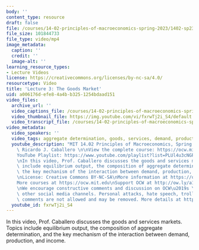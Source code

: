 ```yaml
---
body: ''
content_type: resource
draft: false
file: /courses/14-02-principles-of-macroeconomics-spring-2023/1402-sp23-lecture-3-v2_360p_16_9.mp4
file_size: 101844733
file_type: video/mp4
image_metadata:
  caption: ''
  credit: ''
  image-alt: ''
learning_resource_types:
- Lecture Videos
license: https://creativecommons.org/licenses/by-nc-sa/4.0/
resourcetype: Video
title: 'Lecture 3: The Goods Market'
uid: a006176d-efe8-4a4b-b325-1254bdaad151
video_files:
  archive_url: ''
  video_captions_file: /courses/14-02-principles-of-macroeconomics-spring-2023/1tp3CC8rZZ5_t-Y5N1YThan1M2G-TVpLW_transcript.webvtt
  video_thumbnail_file: https://img.youtube.com/vi/fxrwTj2i_S4/default.jpg
  video_transcript_file: /courses/14-02-principles-of-macroeconomics-spring-2023/1tp3CC8rZZ5_t-Y5N1YThan1M2G-TVpLW_transcript.pdf
video_metadata:
  video_speakers: ''
  video_tags: aggregate determination, goods, services, demand, production, income
  youtube_description: "MIT 14.02 Principles of Macroeconomics, Spring 2023\nInstructor:\
    \ Ricardo J. Caballero \n\nView the complete course: https://ocw.mit.edu/courses/14-02-principles-of-macroeconomics-spring-2023/\n\
    YouTube Playlist: https://www.youtube.com/playlist?list=PLUl4u3cNGP62EXoZ4B3_Ob7lRRwpGQxkb\n\
    \nIn this video, Prof. Caballero discusses the goods and services markets. Topics\
    \ include equilibrium output, the composition of aggregate determination, and\
    \ the key mechanism of the interaction between demand, production, and income.\n\
    \nLicense: Creative Commons BY-NC-SA\nMore information at https://ocw.mit.edu/terms\n\
    More courses at https://ocw.mit.edu\nSupport OCW at http://ow.ly/a1If50zVRlQ\n\
    \nWe encourage constructive comments and discussion on OCW\u2019s YouTube and\
    \ other social media channels. Personal attacks, hate speech, trolling, and inappropriate\
    \ comments are not allowed and may be removed. More details at https://ocw.mit.edu/comments."
  youtube_id: fxrwTj2i_S4
---
```

In this video, Prof. Caballero discusses the goods and services markets. Topics include equilibrium output, the composition of aggregate determination, and the key mechanism of the interaction between demand, production, and income.